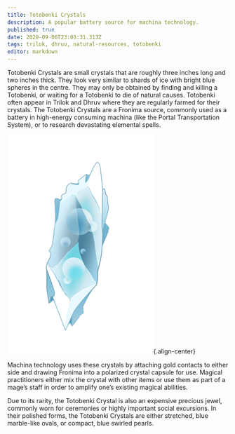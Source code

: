 ```yaml
---
title: Totobenki Crystals
description: A popular battery source for machina technology.
published: true
date: 2020-09-06T23:03:31.313Z
tags: trilok, dhruv, natural-resources, totobenki
editor: markdown
---
```


Totobenki Crystals are small crystals that are roughly three inches long and two inches thick. They look very similar to shards of ice with bright blue spheres in the centre. They may only be obtained by finding and killing a Totobenki, or waiting for a Totobenki to die of natural causes. Totobenki often appear in Trilok and Dhruv where they are regularly farmed for their crystals. The Totobenki Crystals are a Fronima source, commonly used as a battery in high-energy consuming machina (like the Portal Transportation System), or to research devastating elemental spells.

![temrin-totobenki-crystal.png](/natural-resources/temrin-totobenki-crystal.png "An icy blue shard of crystal. Image by Temrin."){.align-center}

Machina technology uses these crystals by attaching gold contacts to either side and drawing Fronima into a polarized crystal capsule for use. Magical practitioners either mix the crystal with other items or use them as part of a mage’s staff in order to amplify one’s existing magical abilities.

Due to its rarity, the Totobenki Crystal is also an expensive precious jewel, commonly worn for ceremonies or highly important social excursions. In their polished forms, the Totobenki Crystals are either stretched, blue marble-like ovals, or compact, blue swirled pearls.